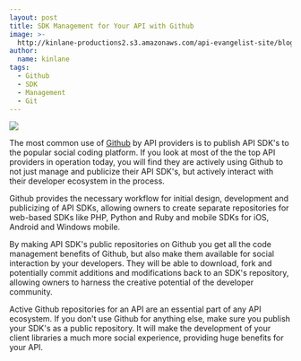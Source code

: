 ```yaml
---
layout: post
title: SDK Management for Your API with Github
image: >-
  http://kinlane-productions2.s3.amazonaws.com/api-evangelist-site/blog/github-logo-basic.png
author:
  name: kinlane
tags:
  - Github
  - SDK
  - Management
  - Git
---
```

[![](https://s3.amazonaws.com/kinlane-productions2/api-evangelist/github/github-logo.png)](https://github.com/ "Github")

The most common use of [Github](http://www.github.com "Github") by API providers is to publish API SDK's to the popular social coding platform. If you look at most of the the top API providers in operation today, you will find they are actively using Github to not just manage and publicize their API SDK's, but actively interact with their developer ecosystem in the process.

Github provides the necessary workflow for initial design, development and publicizing of API SDKs, allowing owners to create separate repositories for web-based SDKs like PHP, Python and Ruby and mobile SDKs for iOS, Android and Windows mobile.

By making API SDK's public repositories on Github you get all the code management benefits of Github, but also make them available for social interaction by your developers. They will be able to download, fork and potentially commit additions and modifications back to an SDK's repository, allowing owners to harness the creative potential of the developer community.

Active Github repositories for an API are an essential part of any API ecosystem. If you don't use Github for anything else, make sure you publish your SDK's as a public repository. It will make the development of your client libraries a much more social experience, providing huge benefits for your API.